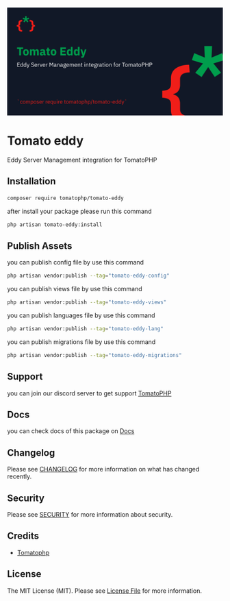![Screenshot](https://github.com/tomatophp/tomato-eddy/blob/master/art/screenshot.png)

# Tomato eddy

Eddy Server Management integration for TomatoPHP

## Installation

```bash
composer require tomatophp/tomato-eddy
```
after install your package please run this command

```bash
php artisan tomato-eddy:install
```

## Publish Assets

you can publish config file by use this command

```bash
php artisan vendor:publish --tag="tomato-eddy-config"
```

you can publish views file by use this command

```bash
php artisan vendor:publish --tag="tomato-eddy-views"
```

you can publish languages file by use this command

```bash
php artisan vendor:publish --tag="tomato-eddy-lang"
```

you can publish migrations file by use this command

```bash
php artisan vendor:publish --tag="tomato-eddy-migrations"
```

## Support

you can join our discord server to get support [TomatoPHP](https://discord.gg/VZc8nBJ3ZU)

## Docs

you can check docs of this package on [Docs](https://docs.tomatophp.com/plugins/laravel-package-generator)

## Changelog

Please see [CHANGELOG](CHANGELOG.md) for more information on what has changed recently.

## Security

Please see [SECURITY](SECURITY.md) for more information about security.

## Credits

- [Tomatophp](mailto:info@3x1.io)

## License

The MIT License (MIT). Please see [License File](LICENSE.md) for more information.

